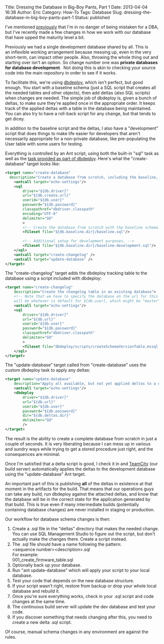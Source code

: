 Title: Dressing the Database in Big-Boy Pants, Part 1
Date: 2013-04-04 16:38
Author: Eric
Category: How-To
Tags: Database
Slug: dressing-the-database-in-big-boy-pants-part-1
Status: published

I've mentioned
[previously]({filename}/object-oriented-vs-database-oriented.md) that
I'm in no danger of being mistaken for a DBA, but I've recently made a
few changes in how we work with our database that have upped the
maturity level a bit.

<!--more-->

Previously we had a single development database shared by all. This is
an inflexible working arrangement because messing up, even in the very
short-term, can impact other people. Also, throwing the whole thing out
and starting over isn't an option. So change number one was **private
databases for database development**.  Not doing this is akin to
checking your source code into the main repository in order to see if it
works.

To facilitate this, we're using [dbdeploy](http://dbdeploy.com/), which
isn't perfect, but good enough. You start with a baseline schema (just a
SQL script that creates all the needed tables and other objects), then
add deltas (also SQL scripts) when changes are needed. The simple job of
dbdeploy is, given a bunch of deltas, to make sure they're applied once
in the appropriate order. It keeps track of the applied deltas with a
table in the database being maintained. You can also try to have a
roll-back script for any change, but that tends to get dicey.

In addition to the baseline script and the deltas, I also have a
"development" script that does things to make life easier for developers
that aren't necessarily appropriate for a non-private database, like
pre-populating the User table with some users for testing.

Everything is controlled by an Ant script, using both the built-in "sql"
task as well as the [task provided as part of
dbdeploy](https://code.google.com/p/dbdeploy/wiki/UsingTheAntInterface).
Here's what the "create-database" target looks like:

```xml
<target name="create-database"        
  description="Create a database from scratch, including the baseline, changelog and deltas">
    <antcall target="echo-settings"/>
    <sql 
        driver="${db.driver}" 
        url="${db.create.url}"
        userid="${db.user}" 
        password="${db.password}" 
        classpathref="dbdriver.classpath"
        encoding="UTF-8" 
        delimiter="GO"
        >
        <!-- Create the database from scratch with the baseline schema. -->
        <fileset file="${db.baseline.dir}/baseline.sql"/>
        
        <!-- Additional setup for development purposes. -->
        <fileset file="${db.baseline.dir}/baseline-development.sql"/>
    </sql>
    <antcall target="create-changelog" />
    <antcall target="update-database" />
</target>
```

The "create-changelog" target adds the dbdeploy tracking table to the
database using a script included with dbdeploy:

```xml
<target name="create-changelog"
    description="Create the changelog table in an existing database">
    <!-- Note that we have to specify the database on the url for this script or the database 
    will be whatever is default for ${db.user}, which might be "master", for example. --> 
    <antcall target="echo-settings"/>
    <sql 
        driver="${db.driver}" 
        url="${db.url}"
        userid="${db.user}" 
        password="${db.password}" 
        classpathref="dbdriver.classpath" 
        delimiter="GO"
        >
        <fileset file="dbdeploy/scripts/createSchemaVersionTable.mssql.sql"/>
    </sql>
</target>
```

The "update-database" target called from "create-database" uses the
custom dbdeploy task to apply any deltas:

```xml
<target name="update-database"
    description="Apply all available, but not yet applied deltas to a database">
    <antcall target="echo-settings"/>
    <dbdeploy
        driver="${db.driver}"
        url="${db.url}"
        userid="${db.user}"
        password="${db.password}"
        dir="${db.deltas.dir}"
        delimiter="GO"
        />    
</target>
```

The result is the ability to create a complete database from scratch in
just a couple of seconds. It is very liberating because I can mess up in
various and sundry ways while trying to get a stored procedure just
right, and the consequences are minimal.

Once I'm satisfied that a delta script is good, I check it in and
[TeamCity](http://www.jetbrains.com/teamcity/) (our build server)
automatically applies the deltas to the development database using the
"update-database" Ant target.

An important part of this is publishing **all** of the deltas in
existence at that moment in the artifacts for the build. That means that
our operations guys can take any build, run dbdeploy against the
attached deltas, and know that the database will be in the correct state
for the application generated by that build. This is true even if many
intermediate builds (potentially containing database changes) are never
installed in staging or production.

Our workflow for database schema changes is then:

1.  Create a .sql file in the "deltas" directory that makes the
    needed change. You can use SQL Management Studio to figure out the
    script, but don't actually make the changes there. Create a
    script instead.
2.  The .sql file should have a name following the pattern:\
    &lt;sequence number&gt;&lt;description&gt;.sql\
    For example:\
    001\_create\_firmware\_table.sql
3.  Optionally back up your database.
4.  Run "ant update-database" which will apply your script to your
    local database.
5.  Test your code that depends on the new database structure.
6.  If your script wasn't right, restore from backup or drop your whole
    local database and rebuild it.
7.  Once you're sure everything works, check in your .sql script and
    code changes at the same time.
8.  The continuous build server will update the dev database and test
    your code.
9.  If you discover something that needs changing after this, you need
    to create a new delta .sql script.

Of course, manual schema changes in any environment are against the
rules.

 
